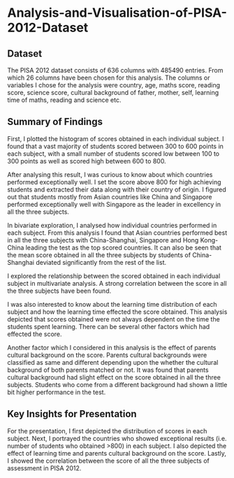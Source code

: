 # Analysis-and-Visualisation-of-PISA-2012-Dataset
## Dataset

The PISA 2012 dataset consists of 636 columns with 485490 entries. From which 26 columns have been chosen for this analysis. The columns or variables I chose for the analysis were country, age, maths score, reading score, science score, cultural background of father, mother, self, learning time of maths, reading and science etc.


## Summary of Findings

First, I plotted the histogram of scores obtained in each individual subject. I found that a vast majority of students scored between 300 to 600 points in each subject, with a small number of students scored low between 100 to 300 points as well as scored high between 600 to 800.

After analysing this result, I was curious to know about which countries performed exceptionally well. I set the score above 800 for high achieving students and extracted their data along with their country of origin. I figured out that students mostly from Asian countries like China and Singapore performed exceptionally well with Singapore as the leader in excellency in all the three subjects.

In bivariate exploration, I analysed how individual countries performed in each subject. From this analysis I found that Asian countries performed best in all the three subjects with China-Shanghai, Singapore and Hong Kong-China leading the test as the top scored countries. It can also be seen that the mean score obtained in all the three subjects by students of China-Shanghai deviated significantly from the rest of the list.

I explored the relationship between the scored obtained in each individual subject in multivariate analysis. A strong correlation between the score in all the three subjects have been found. 

I was also interested to know about the learning time distribution of each subject and how the learning time effected the score obtained. This analysis depicted that scores obtained were not always dependent on the time the students spent learning. There can be several other factors which had effected the score.

Another factor which I considered in this analysis is the effect of parents cultural background on the score. Parents cultural backgrounds were classified as same and different depending upon the whether the cultural background of both parents matched or not. It was found that parents cultural background had slight effect on the score obtained in all the three subjects. Students who come from a different background had shown a little bit higher performance in the test.

## Key Insights for Presentation

For the presentation, I first depicted the distribution of scores in each subject. 
Next, I portrayed the countries who showed exceptional results (i.e. number of students who obtained >800) in each subject.
I also depicted the effect of learning time and parents cultural background on the score.
Lastly, I showed the correlation between the score of all the three subjects of assessment in PISA 2012.
